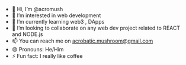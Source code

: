 - 👋 Hi, I’m @acromush
- 👀 I’m interested in web development
- 🌱 I’m currently learning web3 , DApps
- 💞️ I’m looking to collaborate on any web dev project related to REACT and NODE.js
- 📫 You can reach me on acrobatic.mushroom@gmail.com
- 😄 Pronouns: He/Him
- ⚡ Fun fact: I really like coffee 
<!---
acromush/acromush is a ✨ special ✨ repository because its `README.md` (this file) appears on your GitHub profile.
You can click the Preview link to take a look at your changes.
--->

